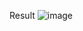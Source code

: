Result
![image](https://user-images.githubusercontent.com/118342278/211269722-3bfb7c11-a755-4e44-b6ce-6b21cd72ad7d.png)
